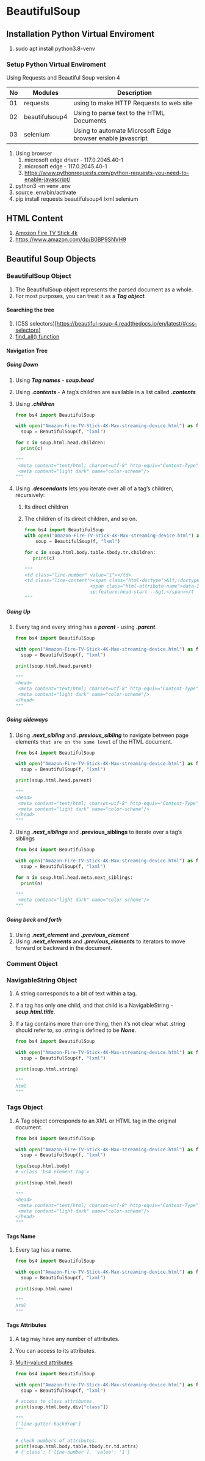# BeautifulSoup

## Installation Python Virtual Enviroment

1. sudo apt install python3.8-venv

### Setup Python Virtual Enviroment

Using Requests and Beautiful Soup version 4

| No  | Modules        | Description                                                |
| --- | -------------- | ---------------------------------------------------------- |
| 01  | requests       | using to make HTTP Requests to web site                    |
| 02  | beautifulsoup4 | Using to parse text to the HTML Documents                  |
| 03  | selenium       | Using to automate Microsoft Edge browser enable javascript |

1. Using browser
   1. microsoft edge driver - 117.0.2045.40-1
   2. microsoft edge - 117.0.2045.40-1
   3. https://www.pythonrequests.com/python-requests-you-need-to-enable-javascript/
2. python3 -m venv .env
3. source .env/bin/activate
4. pip install requests beautifulsoup4 lxml selenium

## HTML Content

1. [Amozon Fire TV Stick 4k](./Amazon-Fire-TV-Stick-4K-Max-streaming-device.html)
2. https://www.amazon.com/dp/B0BP9SNVH9

## Beautiful Soup Objects

### BeautifulSoup Object

1. The BeautifulSoup object represents the parsed document as a whole.
2. For most purposes, you can treat it as a ***Tag object***.

#### Searching the tree

1. (CSS selectors)[https://beautiful-soup-4.readthedocs.io/en/latest/#css-selectors]
2. [find_all() function](https://beautiful-soup-4.readthedocs.io/en/latest/#find-all)

#### Navigation Tree

##### Going Down

1. Using ***Tag names*** - ***soup.head***
2. Using ***.contents*** - A tag’s children are available in a list called ***.contents***
3. Using ***.children***
   
   ```python
   from bs4 import BeautifulSoup

   with open("Amazon-Fire-TV-Stick-4K-Max-streaming-device.html") as f:
     soup = BeautifulSoup(f, "lxml")

   for c in soup.html.head.children:
     print(c)
 
   """
    <meta content="text/html; charset=utf-8" http-equiv="Content-Type"/>
    <meta content="light dark" name="color-scheme"/>
   """
   ```

4. Using ***.descendants*** lets you iterate over all of a tag’s children, recursively: 
   1. Its direct children
   2. The children of its direct children, and so on.

      ```python
      from bs4 import BeautifulSoup
      with open("Amazon-Fire-TV-Stick-4K-Max-streaming-device.html") as f:
          soup = BeautifulSoup(f, "lxml")

      for c in soup.html.body.table.tbody.tr.children:
         print(c)

      """ 
      <td class="line-number" value="1"></td>
      <td class="line-content"><span class="html-doctype">&lt;!doctype html&gt;</span><span class="html-tag">&lt;html <span class="html-attribute-name">lang</span>="<span class="html-attribute-value">en-us</span>" <span class="html-attribute-name">class</span>="<span class="html-attribute-value">a-no-js</span>"
                              <span class="html-attribute-name">data-19ax5a9jf</span>="<span class="html-attribute-value">dingo</span>"&gt;</span><span class="html-comment">&lt;!--
                              sp:feature:head-start --&gt;</span></t      
      """
      ```

##### Going Up

1. Every tag and every string has a ***parent*** - using ***.parent***.
   
   ```python
   from bs4 import BeautifulSoup

   with open("Amazon-Fire-TV-Stick-4K-Max-streaming-device.html") as f:
     soup = BeautifulSoup(f, "lxml")

   print(soup.html.head.parent)
 
   """
   <head>
    <meta content="text/html; charset=utf-8" http-equiv="Content-Type"/>
    <meta content="light dark" name="color-scheme"/>
   </head>
   """
   ```

##### Going sideways

1. Using ***.next_sibling*** and ***.previous_sibling*** to navigate between page elements `that are on the same level` of the HTML document.
   
   ```python
   from bs4 import BeautifulSoup

   with open("Amazon-Fire-TV-Stick-4K-Max-streaming-device.html") as f:
     soup = BeautifulSoup(f, "lxml")

   print(soup.html.head.parent)
 
   """
   <head>
    <meta content="text/html; charset=utf-8" http-equiv="Content-Type"/>
    <meta content="light dark" name="color-scheme"/>
   </head>
   """
   ```

2. Using ***.next_siblings*** and **.previous_siblings** to iterate over a tag’s siblings
   
   ```python
   from bs4 import BeautifulSoup

   with open("Amazon-Fire-TV-Stick-4K-Max-streaming-device.html") as f:
     soup = BeautifulSoup(f, "lxml")

   for n in soup.html.head.meta.next_siblings:
     print(n)

   """
    <meta content="light dark" name="color-scheme"/>
   """
   ```

##### Going back and forth

1. Using ***.next_element*** and ***.previous_element***
2. Using ***.next_elements*** and ***.previous_elements*** to iterators to move forward or backward in the document.

### Comment Object
### NavigableString Object

1. A string corresponds to a bit of text within a tag.
2. If a tag has only one child, and that child is a NavigableString - ***soup.html.title***.
3. If a tag contains more than one thing, then it’s not clear what .string should refer to, so .string is defined to be ***None***.
   
   ```python
   from bs4 import BeautifulSoup

   with open("Amazon-Fire-TV-Stick-4K-Max-streaming-device.html") as f:
     soup = BeautifulSoup(f, "lxml")

   print(soup.html.string)

   """
   html
   """
   ```

### Tags Object

1. A Tag object corresponds to an XML or HTML tag in the original document.
   
   ```python
   from bs4 import BeautifulSoup

   with open("Amazon-Fire-TV-Stick-4K-Max-streaming-device.html") as f:
     soup = BeautifulSoup(f, "lxml")

   type(soup.html.body)
   # <class 'bs4.element.Tag'>

   print(soup.html.head)

   """
   <head>
    <meta content="text/html; charset=utf-8" http-equiv="Content-Type"/>
    <meta content="light dark" name="color-scheme"/>
   </head>
   """
   ```

#### Tags Name

1. Every tag has a name.
   
   ```python
   from bs4 import BeautifulSoup

   with open("Amazon-Fire-TV-Stick-4K-Max-streaming-device.html") as f:
     soup = BeautifulSoup(f, "lxml")

   print(soup.html.name)

   """
   html
   """
   ```

#### Tags Attributes

1. A tag may have any number of attributes.
2. You can access to its attributes.
3. [Multi-valued attributes](https://beautiful-soup-4.readthedocs.io/en/latest/#multi-valued-attributes)
   
   ```python
   from bs4 import BeautifulSoup

   with open("Amazon-Fire-TV-Stick-4K-Max-streaming-device.html") as f:
     soup = BeautifulSoup(f, "lxml")

   # access to class attributes.
   print(soup.html.body.div["class"])

   """
   ['line-gutter-backdrop']
   """

   # check numbers of attributes.
   print(soup.html.body.table.tbody.tr.td.attrs)
   # {'class': ['line-number'], 'value': '1'}
   ```

